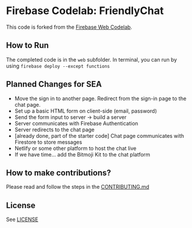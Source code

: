 # Firebase Codelab: FriendlyChat

This code is forked from the [Firebase Web Codelab](https://codelabs.developers.google.com/codelabs/firebase-web/).

## How to Run

The completed code is in the `web` subfolder. In terminal, you can run by using `firebase deploy --except functions`

## Planned Changes for SEA
- Move the sign in to another page. Redirect from the sign-in page to the chat page. 
- Set up a basic HTML form on client-side (email, password)
- Send the form input to server → build a server
- Server communicates with Firebase Authentication
- Server redirects to the chat page 
- [already done, part of the starter code] Chat page communicates with Firestore to store messages 
- Netlify or some other platform to host the chat live
- If we have time... add the Bitmoji Kit to the chat platform


## How to make contributions?
Please read and follow the steps in the [CONTRIBUTING.md](CONTRIBUTING.md)


## License
See [LICENSE](LICENSE)
